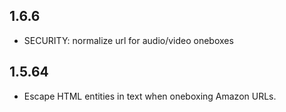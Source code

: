 ## 1.6.6

  * SECURITY: normalize url for audio/video oneboxes

## 1.5.64

  * Escape HTML entities in text when oneboxing Amazon URLs.
